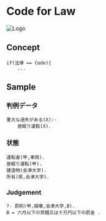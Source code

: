 
# Code for Law
![Logo](https://s3-ap-northeast-1.amazonaws.com/mizukisonoko/MLlogo.png)  
  
## Concept
```
if(法律 == Code){ 
    ...
```

## Sample
 

### 判例データ
```
重大な過失がある(X):-
	居眠り運転(X).
```
### 状態
```
運転者(甲,車両).
居眠り運転(甲).
建造物(会津大学).
所有(県,会津大学).
```

### Judgement
```
?- 罰則(甲,損壊,会津大学,B).
B = 六月以下の禁錮又は十万円以下の罰金 .
```

